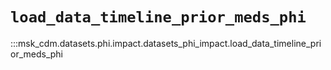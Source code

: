 # `load_data_timeline_prior_meds_phi`

:::msk_cdm.datasets.phi.impact.datasets_phi_impact.load_data_timeline_prior_meds_phi
